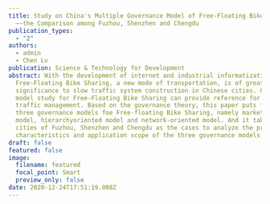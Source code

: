 ```yaml
---
title: Study on China's Multiple Governance Model of Free-Floating Bike Sharing
  ——the Comparison among Fuzhou, Shenzhen and Chengdu
publication_types:
  - "2"
authors:
  - admin
  - Chen Lv
publication: Science & Technology for Development
abstract: With the development of internet and industrial informatization,
  Free-Floating Bike Sharing, a new mode of transportation, is of great
  significance to slow traffic system construction in Chinese cities. Governance
  model study for Free-Floating Bike Sharing can provide reference for urban
  traffic management. Based on the governance theory, this paper puts forward
  three governance models foe Free-floating Bike Sharing, namely market-oriented
  model, hierarchyoriented model and network-oriented model. And it takes the
  cities of Fuzhou, Shenzhen and Chengdu as the cases to analyze the practice,
  characteristics and application scope of the three governance models.
draft: false
featured: false
image:
  filename: featured
  focal_point: Smart
  preview_only: false
date: 2020-12-24T17:51:19.008Z
---
```

